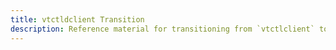 ```yaml
---
title: vtctldclient Transition
description: Reference material for transitioning from `vtctlclient` to `vtctldclient`
---
```


